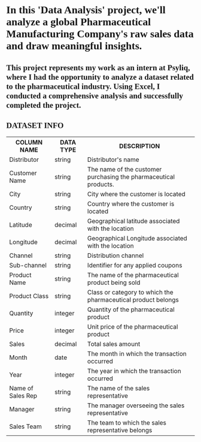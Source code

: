 <h1 style="font-family:verdana;>Pharma-Data-Analysis - Excel</h1> 
  <p style="font-family:courier;">In this 'Data Analysis' project, we'll analyze a global Pharmaceutical     
     Manufacturing Company's raw sales data and draw meaningful insights.</p>
	
<h2 style="font-family:verdana;>Overview</h2>
  <p style="font-family:courier;">This project represents my work as an intern at Psyliq, where I had the 
     opportunity to analyze a dataset related to the pharmaceutical industry. Using Excel, I conducted a 
     comprehensive analysis and successfully completed the project.</p>
	
<h2 style="font-family:verdana;">DATASET INFO</h2>
<div class="w3-container">
	<table class="w3-table-all w3-card-4">
		    <tr>
		      <th>COLUMN NAME</th>
		      <th>DATA TYPE</th>
		      <th>DESCRIPTION</th>
		    </tr>
		    <tr>
		      <td>Distributor</td>
		      <td>string</td>
		      <td>Distributor's name</td>
		    </tr>
		    <tr>
		      <td>Customer Name</td>
		      <td>string</td>
		      <td>The name of the customer purchasing the pharmaceutical products.</td>
		    </tr>
		    <tr>
		      <td>City</td>
		      <td>string</td>
		      <td>City where the customer is located</td>
		    </tr>
		    <tr>
		      <td>Country</td>
		      <td>string</td>
		      <td>Country where the customer is located</td>
		    </tr>
		    <tr>
		        <td>Latitude</td>
		        <td>decimal</td>
		        <td>Geographical latitude associated with the location</td>
		    </tr>
		    <tr>
		        <td>Longitude</td>
		        <td>decimal</td>
		        <td>Geographical Longitude associated with the location</td>
		    </tr>
		    <tr>
		        <td>Channel</td>
		        <td>string</td>
		        <td>Distribution channel</td>
		    </tr>
		    <tr>
		        <td>Sub-channel</td>
		        <td>string</td>
		        <td>Identifier for any applied coupons</td>
		    </tr>    
		    <tr>
		      <td>Product Name</td>
		      <td>string</td>
		      <td>The name of the pharmaceutical product being sold</td>
		    </tr>
		    <tr>
		      <td>Product Class</td>
		      <td>string</td>
		      <td>Class or category to which the pharmaceutical product belongs</td>
		    </tr>
		    <tr>
		      <td>Quantity</td>
		      <td>integer</td></td>
		      <td>Quantity of the pharmaceutical product</td>
		    </tr>
		    <tr>
		      <td>Price</td>
		      <td>integer</td>
		      <td>Unit price of the pharmaceutical product</td>
		    </tr>
		    <tr>
		        <td>Sales</td>
		        <td>decimal</td>
		        <td>Total sales amount</td>
		    </tr>
		    <tr>
		      <td>Month</td>
		      <td>date</td>
		      <td>The month in which the transaction occurred</td>
		    </tr>
		    <tr>
		      <td>Year</td>
		      <td>integer</td>
		      <td>The year in which the transaction occurred</td>
		    </tr>
		    <tr>
		      <td>Name of Sales Rep</td>
		      <td>string</td>
		      <td>The name of the sales representative</td>
		    </tr>
		    <tr>
		        <td>Manager</td>
		        <td>string</td>
		        <td>The manager overseeing the sales representative</td>
		    </tr>
		    <tr>
		        <td>Sales Team</td>
		        <td>string</td>
		        <td>The team to which the sales representative belongs</td>
		    </tr>
		</table>
 </div>
